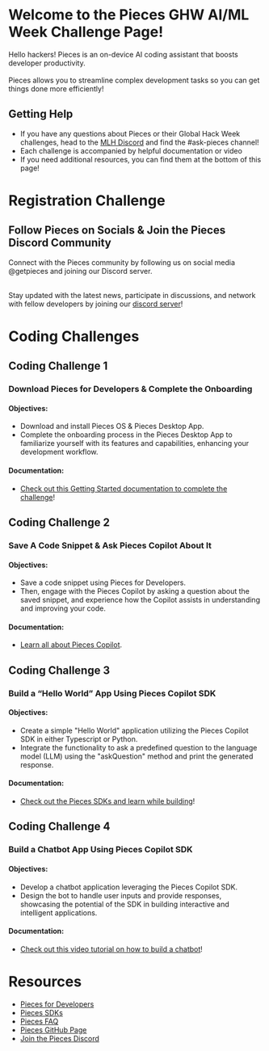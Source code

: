 # Welcome to the Pieces GHW AI/ML Week Challenge Page!

Hello hackers! Pieces is an on-device AI coding assistant that boosts developer productivity. <br><br>
Pieces allows you to streamline complex development tasks so you can get things done more efficiently! 

## Getting Help 

* If you have any questions about Pieces or their Global Hack Week challenges, head to the [MLH Discord](https://discord.mlh.io/) and find the #ask-pieces channel!
* Each challenge is accompanied by helpful documentation or video
* If you need additional resources, you can find them at the bottom of this page! 


# Registration Challenge

## Follow Pieces on Socials & Join the Pieces Discord Community

Connect with the Pieces community by following us on social media @getpieces and joining our Discord server. 

<br>Stay updated with the latest news, participate in discussions, and network with fellow developers by joining our [discord server](https://mlh.link/ghwaiml824-pieces-discord)! <br>

# Coding Challenges

## Coding Challenge 1 
### Download Pieces for Developers & Complete the Onboarding
#### Objectives: 
* Download and install Pieces OS & Pieces Desktop App.
* Complete the onboarding process in the Pieces Desktop App to familiarize yourself with its features and capabilities, enhancing your development workflow.

#### Documentation: 
* [Check out this Getting Started documentation to complete the challenge](https://mlh.link/ghwaiml824-pieces-onboarding)!

## Coding Challenge 2 
### Save A Code Snippet & Ask Pieces Copilot About It
#### Objectives: 
* Save a code snippet using Pieces for Developers.
* Then, engage with the Pieces Copilot by asking a question about the saved snippet, and experience how the Copilot assists in understanding and improving your code.

#### Documentation:
* [Learn all about Pieces Copilot](https://mlh.link/ghwaiml824-pieces-copilot).

## Coding Challenge 3 
### Build a “Hello World” App Using Pieces Copilot SDK
#### Objectives: 
* Create a simple "Hello World" application utilizing the Pieces Copilot SDK in either Typescript or Python.
* Integrate the functionality to ask a predefined question to the language model (LLM) using the "askQuestion" method and print the generated response.

#### Documentation:
* [Check out the Pieces SDKs and learn while building](https://mlh.link/ghwaiml824-pieces-helloworld)!

## Coding Challenge 4 
### Build a Chatbot App Using Pieces Copilot SDK
#### Objectives: 
* Develop a chatbot application leveraging the Pieces Copilot SDK.
* Design the bot to handle user inputs and provide responses, showcasing the potential of the SDK in building interactive and intelligent applications.

#### Documentation:
* [Check out this video tutorial on how to build a chatbot](https://mlh.link/ghwaiml824-pieces-chatbot)!

# Resources
* [Pieces for Developers](https://mlh.link/ghwaiml824-pieces-developers)
* [Pieces SDKs](https://mlh.link/ghwaiml824-pieces-sdk)
* [Pieces FAQ](https://mlh.link/ghwaiml824-pieces-faq)
* [Pieces GitHub Page](https://mlh.link/ghwaiml824-pieces-github)
* [Join the Pieces Discord](https://mlh.link/ghwaiml824-pieces-discord)

